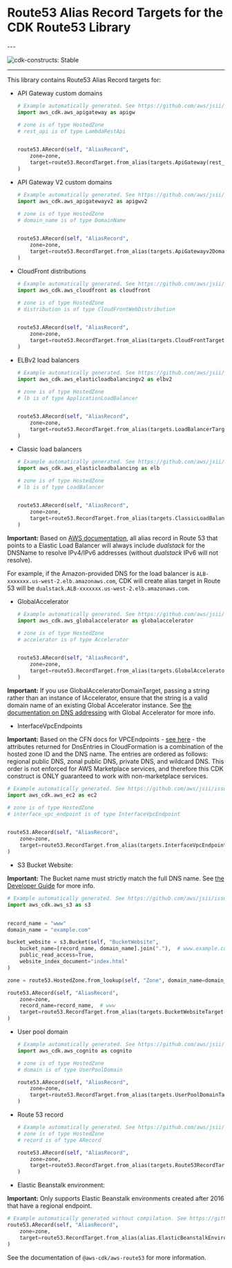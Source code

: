 # Route53 Alias Record Targets for the CDK Route53 Library

<!--BEGIN STABILITY BANNER-->---


![cdk-constructs: Stable](https://img.shields.io/badge/cdk--constructs-stable-success.svg?style=for-the-badge)

---
<!--END STABILITY BANNER-->

This library contains Route53 Alias Record targets for:

* API Gateway custom domains

  ```python
  # Example automatically generated. See https://github.com/aws/jsii/issues/826
  import aws_cdk.aws_apigateway as apigw

  # zone is of type HostedZone
  # rest_api is of type LambdaRestApi


  route53.ARecord(self, "AliasRecord",
      zone=zone,
      target=route53.RecordTarget.from_alias(targets.ApiGateway(rest_api))
  )
  ```
* API Gateway V2 custom domains

  ```python
  # Example automatically generated. See https://github.com/aws/jsii/issues/826
  import aws_cdk.aws_apigatewayv2 as apigwv2

  # zone is of type HostedZone
  # domain_name is of type DomainName


  route53.ARecord(self, "AliasRecord",
      zone=zone,
      target=route53.RecordTarget.from_alias(targets.ApiGatewayv2DomainProperties(domain_name.regional_domain_name, domain_name.regional_hosted_zone_id))
  )
  ```
* CloudFront distributions

  ```python
  # Example automatically generated. See https://github.com/aws/jsii/issues/826
  import aws_cdk.aws_cloudfront as cloudfront

  # zone is of type HostedZone
  # distribution is of type CloudFrontWebDistribution


  route53.ARecord(self, "AliasRecord",
      zone=zone,
      target=route53.RecordTarget.from_alias(targets.CloudFrontTarget(distribution))
  )
  ```
* ELBv2 load balancers

  ```python
  # Example automatically generated. See https://github.com/aws/jsii/issues/826
  import aws_cdk.aws_elasticloadbalancingv2 as elbv2

  # zone is of type HostedZone
  # lb is of type ApplicationLoadBalancer


  route53.ARecord(self, "AliasRecord",
      zone=zone,
      target=route53.RecordTarget.from_alias(targets.LoadBalancerTarget(lb))
  )
  ```
* Classic load balancers

  ```python
  # Example automatically generated. See https://github.com/aws/jsii/issues/826
  import aws_cdk.aws_elasticloadbalancing as elb

  # zone is of type HostedZone
  # lb is of type LoadBalancer


  route53.ARecord(self, "AliasRecord",
      zone=zone,
      target=route53.RecordTarget.from_alias(targets.ClassicLoadBalancerTarget(lb))
  )
  ```

**Important:** Based on [AWS documentation](https://aws.amazon.com/de/premiumsupport/knowledge-center/alias-resource-record-set-route53-cli/), all alias record in Route 53 that points to a Elastic Load Balancer will always include *dualstack* for the DNSName to resolve IPv4/IPv6 addresses (without *dualstack* IPv6 will not resolve).

For example, if the Amazon-provided DNS for the load balancer is `ALB-xxxxxxx.us-west-2.elb.amazonaws.com`, CDK will create alias target in Route 53 will be `dualstack.ALB-xxxxxxx.us-west-2.elb.amazonaws.com`.

* GlobalAccelerator

  ```python
  # Example automatically generated. See https://github.com/aws/jsii/issues/826
  import aws_cdk.aws_globalaccelerator as globalaccelerator

  # zone is of type HostedZone
  # accelerator is of type Accelerator


  route53.ARecord(self, "AliasRecord",
      zone=zone,
      target=route53.RecordTarget.from_alias(targets.GlobalAcceleratorTarget(accelerator))
  )
  ```

**Important:** If you use GlobalAcceleratorDomainTarget, passing a string rather than an instance of IAccelerator, ensure that the string is a valid domain name of an existing Global Accelerator instance.
See [the documentation on DNS addressing](https://docs.aws.amazon.com/global-accelerator/latest/dg/dns-addressing-custom-domains.dns-addressing.html) with Global Accelerator for more info.

* InterfaceVpcEndpoints

**Important:** Based on the CFN docs for VPCEndpoints - [see here](attrDnsEntries) - the attributes returned for DnsEntries in CloudFormation is a combination of the hosted zone ID and the DNS name. The entries are ordered as follows: regional public DNS, zonal public DNS, private DNS, and wildcard DNS. This order is not enforced for AWS Marketplace services, and therefore this CDK construct is ONLY guaranteed to work with non-marketplace services.

```python
# Example automatically generated. See https://github.com/aws/jsii/issues/826
import aws_cdk.aws_ec2 as ec2

# zone is of type HostedZone
# interface_vpc_endpoint is of type InterfaceVpcEndpoint


route53.ARecord(self, "AliasRecord",
    zone=zone,
    target=route53.RecordTarget.from_alias(targets.InterfaceVpcEndpointTarget(interface_vpc_endpoint))
)
```

* S3 Bucket Website:

**Important:** The Bucket name must strictly match the full DNS name.
See [the Developer Guide](https://docs.aws.amazon.com/Route53/latest/DeveloperGuide/getting-started.html) for more info.

```python
# Example automatically generated. See https://github.com/aws/jsii/issues/826
import aws_cdk.aws_s3 as s3


record_name = "www"
domain_name = "example.com"

bucket_website = s3.Bucket(self, "BucketWebsite",
    bucket_name=[record_name, domain_name].join("."),  # www.example.com
    public_read_access=True,
    website_index_document="index.html"
)

zone = route53.HostedZone.from_lookup(self, "Zone", domain_name=domain_name) # example.com

route53.ARecord(self, "AliasRecord",
    zone=zone,
    record_name=record_name,  # www
    target=route53.RecordTarget.from_alias(targets.BucketWebsiteTarget(bucket_website))
)
```

* User pool domain

  ```python
  # Example automatically generated. See https://github.com/aws/jsii/issues/826
  import aws_cdk.aws_cognito as cognito

  # zone is of type HostedZone
  # domain is of type UserPoolDomain

  route53.ARecord(self, "AliasRecord",
      zone=zone,
      target=route53.RecordTarget.from_alias(targets.UserPoolDomainTarget(domain))
  )
  ```
* Route 53 record

  ```python
  # Example automatically generated. See https://github.com/aws/jsii/issues/826
  # zone is of type HostedZone
  # record is of type ARecord

  route53.ARecord(self, "AliasRecord",
      zone=zone,
      target=route53.RecordTarget.from_alias(targets.Route53RecordTarget(record))
  )
  ```
* Elastic Beanstalk environment:

**Important:** Only supports Elastic Beanstalk environments created after 2016 that have a regional endpoint.

```python
# Example automatically generated without compilation. See https://github.com/aws/jsii/issues/826
route53.ARecord(self, "AliasRecord",
    zone=zone,
    target=route53.RecordTarget.from_alias(alias.ElasticBeanstalkEnvironmentEndpointTarget(ebs_environment_url))
)
```

See the documentation of `@aws-cdk/aws-route53` for more information.
